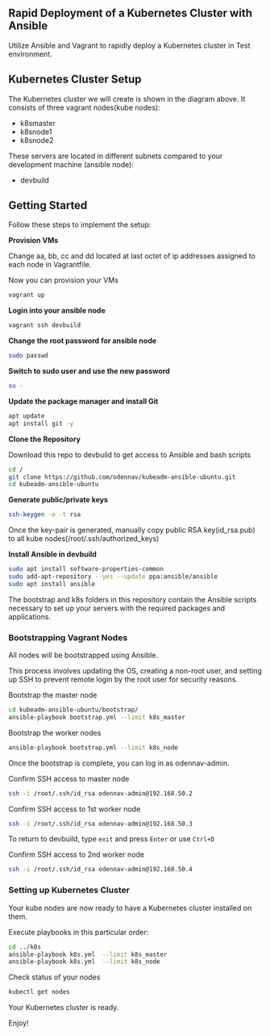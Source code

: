 ## Rapid Deployment of a Kubernetes Cluster with Ansible
   Utilize Ansible and Vagrant to rapidly deploy a Kubernetes cluster in Test environment.
 


## Kubernetes Cluster Setup
   The Kubernetes cluster we will create is shown in the diagram above. It consists of three vagrant nodes(kube nodes):
   - k8smaster
   - k8snode1 
   - k8snode2

   These servers are located in different subnets compared to your development machine (ansible node):
   - devbuild

## Getting Started
   Follow these steps to implement the setup:

   **Provision VMs**
   
   Change aa, bb, cc and dd located at last octet of ip addresses assigned to each node in Vagrantfile.
   
   Now you can provision your VMs
   ```bash
   vagrant up
   ```

   **Login into your ansible node**
   ```bash
   vagrant ssh devbuild
   ```

   **Change the root password for ansible node**
   ```bash
   sudo passwd
   ```
   **Switch to sudo user and use the new password**
   ```bash
   su -
   ```

   **Update the package manager and install Git**
   ```bash
   apt update
   apt install git -y
   ```

   **Clone the Repository**
   
   Download this repo to devbuild to get access to Ansible and bash scripts
   ```bash
   cd /
   git clone https://github.com/odennav/kubeadm-ansible-ubuntu.git
   cd kubeadm-ansible-ubuntu
   ```
   **Generate public/private keys**
   ```bash
   ssh-keygen -o -t rsa
   ```
   
   Once the key-pair is generated, manually copy public RSA key(id_rsa.pub) to all kube nodes(/root/.ssh/authorized_keys)

   **Install Ansible in devbuild**
   ```bash
   sudo apt install software-properties-common
   sudo add-apt-repository --yes --update ppa:ansible/ansible
   sudo apt install ansible
   ```


The bootstrap and k8s folders in this repository contain the Ansible scripts necessary to set up your servers with the required packages and applications.


### Bootstrapping Vagrant Nodes

   All nodes will be bootstrapped using Ansible.

   This process involves updating the OS, creating a non-root user, and setting up SSH to prevent remote login by the root user for security reasons.

   Bootstrap the master node
   ```bash
   cd kubeadm-ansible-ubuntu/bootstrap/
   ansible-playbook bootstrap.yml --limit k8s_master
   ```

   Bootstrap the worker nodes
   ```bash
   ansible-playbook bootstrap.yml --limit k8s_node
   ```
   
   Once the bootstrap is complete, you can log in as odennav-admin.

   Confirm SSH access to master node
   ```bash
   ssh -i /root/.ssh/id_rsa odennav-admin@192.168.50.2
   ```
   Confirm SSH access to 1st worker node   
   ```bash
   ssh -i /root/.ssh/id_rsa odennav-admin@192.168.50.3
   ```  
   To return to devbuild, type `exit` and press `Enter` or use `Ctrl+D`
   
   Confirm SSH access to 2nd worker node
   ```bash
   ssh -i /root/.ssh/id_rsa odennav-admin@192.168.50.4
   ```  
  
### Setting up Kubernetes Cluster
   Your kube nodes are now ready to have a Kubernetes cluster installed on them.
   
   Execute playbooks in this particular order:

   ```bash
   cd ../k8s
   ansible-playbook k8s.yml  --limit k8s_master
   ansible-playbook k8s.yml  --limit k8s_node
   ```

   Check status of your nodes
   ```bash
   kubectl get nodes
   ```

   Your Kubernetes cluster is ready.


   Enjoy!

